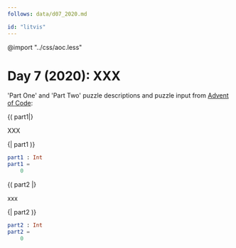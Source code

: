 ```yaml
---
follows: data/d07_2020.md

id: "litvis"
---
```


@import "../css/aoc.less"

# Day 7 (2020): XXX

'Part One' and 'Part Two' puzzle descriptions and puzzle input from [Advent of Code](https://adventofcode.com/2020/day/07):

{( part1|}

XXX

{| part1 )}

```elm {l r}
part1 : Int
part1 =
    0
```

{( part2 |}

xxx

{| part2 )}

```elm {l r}
part2 : Int
part2 =
    0
```
